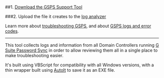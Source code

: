 ##1. [Download the GSPS Support Tool](https://github.com/google/gsps-support-tool/releases/download/2.0.1/gspstool.exe)

###2. Upload the file it creates to the [log analyzer](https://toolbox.googleapps.com/apps/loganalyzer/?productid=gaps)

Learn more about [troubleshooting GSPS](https://support.google.com/a/answer/2622457), and about [GSPS logs and error codes](https://support.google.com/a/answer/3296820).

---

This tool collects logs and information from all Domain Controllers running [G Suite Password Sync](https://support.google.com/a/answer/2611859) in order to allow reviewing them all in a single place to make troubleshooting easier.

It's built using VBScript for compatibility with all Windows versions, with a thin wrapper built using [AutoIt](http://www.autoitscript.com/site/) to save it as an EXE file.
